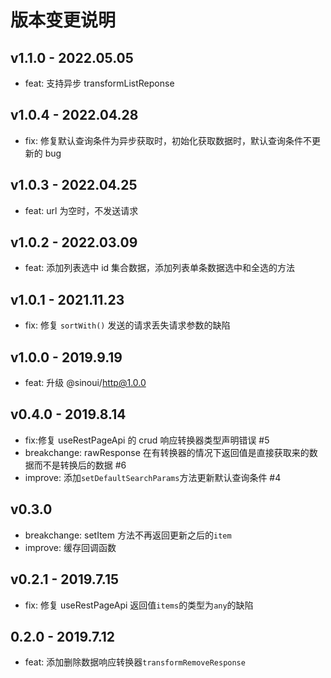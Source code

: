 # 版本变更说明

## v1.1.0 - 2022.05.05

- feat: 支持异步 transformListReponse

## v1.0.4 - 2022.04.28

- fix: 修复默认查询条件为异步获取时，初始化获取数据时，默认查询条件不更新的 bug

## v1.0.3 - 2022.04.25

- feat: url 为空时，不发送请求

## v1.0.2 - 2022.03.09

- feat: 添加列表选中 id 集合数据，添加列表单条数据选中和全选的方法

## v1.0.1 - 2021.11.23

- fix: 修复 `sortWith()` 发送的请求丢失请求参数的缺陷

## v1.0.0 - 2019.9.19

- feat: 升级 @sinoui/http@1.0.0

## v0.4.0 - 2019.8.14

- fix:修复 useRestPageApi 的 crud 响应转换器类型声明错误 #5
- breakchange: rawResponse 在有转换器的情况下返回值是直接获取来的数据而不是转换后的数据 #6
- improve: 添加`setDefaultSearchParams`方法更新默认查询条件 #4

## v0.3.0

- breakchange: setItem 方法不再返回更新之后的`item`
- improve: 缓存回调函数

## v0.2.1 - 2019.7.15

- fix: 修复 useRestPageApi 返回值`items`的类型为`any`的缺陷

## 0.2.0 - 2019.7.12

- feat: 添加删除数据响应转换器`transformRemoveResponse`
